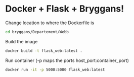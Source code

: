 # Docker + Flask + Bryggans!

Change location to where the Dockerfile is
```bash
cd bryggans/Departement/Webb
```
Build the image
```bash
docker build -t flask_web:latest .
```
Run container (-p maps the ports  host\_port:container\_port)
```bash
docker run -it -p 5000:5000 flask_web:latest
```
